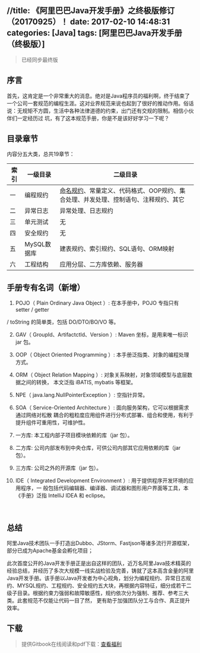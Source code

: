 //title: 《阿里巴巴Java开发手册》之终极版修订（20170925）！
date: 2017-02-10 14:48:31
categories: [Java]
tags: [阿里巴巴Java开发手册（终极版）]
---

> 已经同步最终版

## 序言

首先，这肯定是一个非常重大的消息。绝对是Java程序员的福利啊，终于结束了一个公司一套规范的编程生涯。这对业界规范来说也起到了很好的推动作用。俗话说：无规矩不方圆，生活中各种法律道德的约束，出门还有交规的限制。相信小伙伴们一定经历过 坑，有了这本规范手册，你是不是该好好学习一下呢？

## 目录章节

内容分五大类，总共19章节：

| 索引   | 一级目录     | 二级目录                                     |
| ---- | -------- | ---------------------------------------- |
| 一    | 编程规约     | [命名规约](https://goghtsui.github.io/2017/02/10/%E3%80%8A%E9%98%BF%E9%87%8C%E5%B7%B4%E5%B7%B4Java%E5%BC%80%E5%8F%91%E6%89%8B%E5%86%8C%E3%80%8B%E4%B9%8B%E5%91%BD%E5%90%8D%E8%A7%84%E8%8C%83/undefined/)、常量定义、代码格式、OOP规约、集合处理、并发处理、控制语句、注释规约、其它 |
| 二    | 异常日志     | 异常处理、日志规约                                |
| 三    | 单元测试     | 无                                        |
| 四    | 安全规约     | 无                                        |
| 五    | MySQL数据库 | 建表规约、索引规约、SQL语句、ORM映射                    |
| 六    | 工程结构     | 应用分层、二方库依赖、服务器                           |



<!-- more -->

## 手册专有名词（新增）

1.  POJO（ Plain Ordinary Java Object ）: 在本手册中，POJO 专指只有 setter / getter

  / toString 的简单类，包括 DO/DTO/BO/VO 等。

2.  GAV（ GroupId、ArtifactctId、Version ）: Maven 坐标，是用来唯一标识 jar 包。

3.  OOP（ Object Oriented Programming ）: 本手册泛指类、对象的编程处理方式。

4.  ORM（ Object Relation Mapping ）: 对象关系映射，对象领域模型与底层数据之间的转换，
  本文泛指 iBATIS, mybatis 等框架。

5.  NPE（ java.lang.NullPointerException ）: 空指针异常。

6.  SOA（ Service-Oriented Architecture ）: 面向服务架构，它可以根据需求通过网络对松散
  耦合的粗粒度应用组件进行分布式部署、组合和使用，有利于提升组件可重用性，可维护性。

7.  一方库: 本工程内部子项目模块依赖的库（jar 包）。

8.  二方库: 公司内部发布到中央仓库，可供公司内部其它应用依赖的库（jar 包）。

9.  三方库: 公司之外的开源库（jar 包）。

10.  IDE（ Integrated Development Environment ）: 用于提供程序开发环境的应用程序，一
  般包括代码编辑器、编译器、调试器和图形用户界面等工具，本《手册》泛指 IntelliJ IDEA
  和 eclipse。

  ​

## 总结

阿里Java技术团队一手打造出Dubbo、JStorm、Fastjson等诸多流行开源框架，部分已成为Apache基金会孵化项目；

此次首度公开的Java开发手册正是出自这样的团队，近万名阿里Java技术精英的经验总结，并经历了多次大规模一线实战检验及完善，铸就了这本高含金量的阿里Java开发手册。该手册以Java开发者为中心视角，划分为编程规约、异常日志规约、MYSQL规约、工程规约、安全规约五大块，再根据内容特征，细分成若干二级子目录。根据约束力强弱和故障敏感性，规约依次分为强制、推荐、参考三大类。此套规范不仅能让代码一目了然， 更有助于加强团队分工与合作、真正提升效率。 

## 下载

> 提供Gitbook在线阅读和pdf下载：[查看福利](https://www.gitbook.com/book/goghtsui/-java/details)



